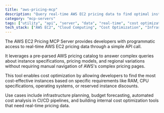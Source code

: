 ```yaml
---
title: "aws-pricing-mcp"
description: "Query real-time AWS EC2 pricing data to find optimal instances based on specifications, regions, and pricing models."
category: "mcp-servers"
tags: ["utility", "api", "server", "data", "real-time", "cost optimization", "AWS pricing"]
tech_stack: ["AWS EC2", "Cloud Computing", "Cost Optimization", "Infrastructure as Code", "API Integration", "AWS Pricing Catalog"]
---
```


The AWS EC2 Pricing MCP Server provides developers with programmatic access to real-time AWS EC2 pricing data through a simple API call. 

It leverages a pre-parsed AWS pricing catalog to answer complex queries about instance specifications, pricing models, and regional variations without requiring manual navigation of AWS's complex pricing pages.

This tool enables cost optimization by allowing developers to find the most cost-effective instances based on specific requirements like RAM, CPU specifications, operating systems, or reserved instance discounts. 

Use cases include infrastructure planning, budget forecasting, automated cost analysis in CI/CD pipelines, and building internal cost optimization tools that need real-time pricing data.